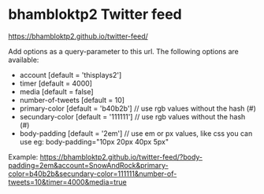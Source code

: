 # bhambloktp2 Twitter feed
https://bhambloktp2.github.io/twitter-feed/

Add options as a query-parameter to this url.
The following options are available:

  - account [default = 'thisplays2']
  - timer [default = 4000]
  - media [default = false]
  - number-of-tweets [default = 10]
  - primary-color [default = 'b40b2b'] // use rgb values without the hash (#)
  - secundary-color [default = '111111'] // use rgb values without the hash (#)
  - body-padding [default = '2em']   // use em or px values, like css you can use eg: body-padding="10px 20px 40px 5px"


Example: https://bhambloktp2.github.io/twitter-feed/?body-padding=2em&account=SnowAndRock&primary-color=b40b2b&secundary-color=111111&number-of-tweets=10&timer=4000&media=true
